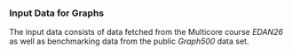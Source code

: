 
### Input Data for Graphs

The input data consists of data fetched from the Multicore course *EDAN26* as well as benchmarking data from the public *Graph500* data set.
